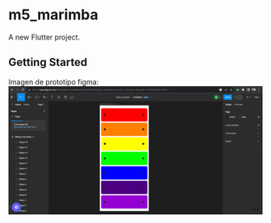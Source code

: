 # m5_marimba

A new Flutter project.

## Getting Started

Imagen de prototipo figma: ![Prototipo figma](https://raw.githubusercontent.com/Roderick777/m5-marimba/main/assets/images/figma.png)
